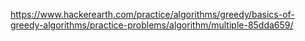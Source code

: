 https://www.hackerearth.com/practice/algorithms/greedy/basics-of-greedy-algorithms/practice-problems/algorithm/multiple-85dda659/

